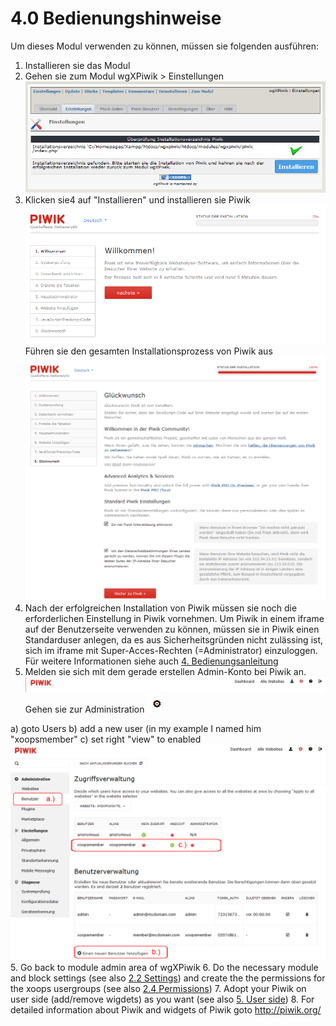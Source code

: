 # 4.0 Bedienungshinweise

Um dieses Modul verwenden zu können, müssen sie folgenden ausführen:
1. Installieren sie das Modul
2. Gehen sie zum Modul wgXPiwik > Einstellungen
![](../assets/2admin_settings1.png)
3. Klicken sie4 auf "Installieren" und installieren sie Piwik
![](../assets/2piwik_install1.png)
Führen sie den gesamten Installationsprozess von Piwik aus
![](../assets/2piwik_install8.png)
4. Nach der erfolgreichen Installation von Piwik müssen sie noch die erforderlichen Einstellung in Piwik vornehmen. Um Piwik in einem iframe auf der Benutzerseite verwenden zu können, müssen sie in Piwik einen Standarduser anlegen, da es aus Sicherheitsgründen nicht zulässing ist, sich im iframe mit Super-Acces-Rechten (=Administrator) einzuloggen.
Für weitere Informationen siehe auch [4. Bedienungsanleitung](4operations.md)
5. Melden sie sich mit dem gerade erstellen Admin-Konto bei Piwik an.
![](../assets/2piwik_setup1.png)
Gehen sie zur Administration ![](../assets/2piwik_setup2.png)

a) goto Users
b) add a new user (in my example I named him "xoopsmember"
c) set right "view" to enabled
![](../assets/2piwik_setup3.png)
5. Go back to module admin area of wgXPiwik
6. Do the necessary module and block settings (see also [2.2 Settings](2admin_settings.md)) and create the the permissions for the xoops usergroups (see also [2.4 Permissions](2admin_permissions.md))
7. Adopt your Piwik on user side (add/remove wigdets) as you want (see also [5. User side](5userside.md))
8. For detailed information about Piwik and widgets of Piwik goto http://piwik.org/

